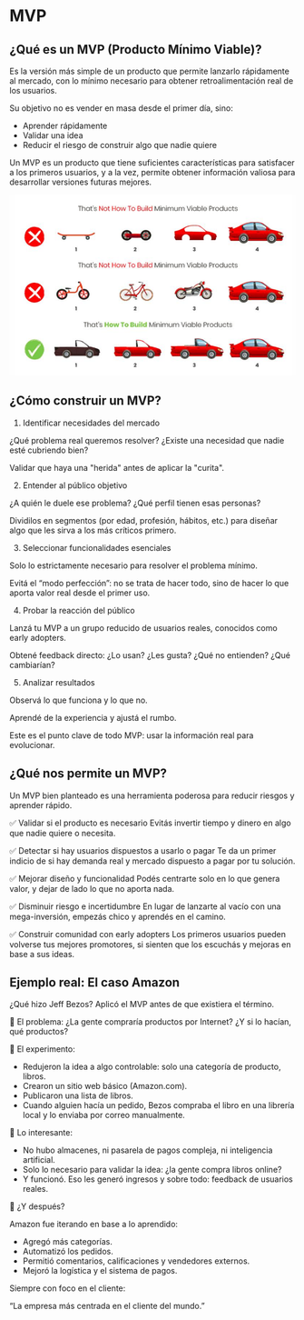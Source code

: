# MVP

## ¿Qué es un MVP (Producto Mínimo Viable)?

Es la versión más simple de un producto que permite lanzarlo rápidamente al mercado, con lo mínimo necesario para obtener retroalimentación real de los usuarios.

Su objetivo no es vender en masa desde el primer día, sino:

- Aprender rápidamente
- Validar una idea
- Reducir el riesgo de construir algo que nadie quiere

Un MVP es un producto que tiene suficientes características para satisfacer a los primeros usuarios, y a la vez, permite obtener información valiosa para desarrollar versiones futuras mejores.

![](./img/4.1.png)

## ¿Cómo construir un MVP?

1. Identificar necesidades del mercado

¿Qué problema real queremos resolver?
¿Existe una necesidad que nadie esté cubriendo bien?

Validar que haya una "herida" antes de aplicar la "curita".

2. Entender al público objetivo

¿A quién le duele ese problema?
¿Qué perfil tienen esas personas?

Dividilos en segmentos (por edad, profesión, hábitos, etc.) para diseñar algo que les sirva a los más críticos primero.

3. Seleccionar funcionalidades esenciales

Solo lo estrictamente necesario para resolver el problema mínimo.

Evitá el “modo perfección”: no se trata de hacer todo, sino de hacer lo que aporta valor real desde el primer uso.

4. Probar la reacción del público

Lanzá tu MVP a un grupo reducido de usuarios reales, conocidos como early adopters.

Obtené feedback directo: ¿Lo usan? ¿Les gusta? ¿Qué no entienden? ¿Qué cambiarían?

5. Analizar resultados

Observá lo que funciona y lo que no.

Aprendé de la experiencia y ajustá el rumbo.

Este es el punto clave de todo MVP: usar la información real para evolucionar.

## ¿Qué nos permite un MVP?

Un MVP bien planteado es una herramienta poderosa para reducir riesgos y aprender rápido.

✅ Validar si el producto es necesario
Evitás invertir tiempo y dinero en algo que nadie quiere o necesita.

✅ Detectar si hay usuarios dispuestos a usarlo o pagar
Te da un primer indicio de si hay demanda real y mercado dispuesto a pagar por tu solución.

✅ Mejorar diseño y funcionalidad
Podés centrarte solo en lo que genera valor, y dejar de lado lo que no aporta nada.

✅ Disminuir riesgo e incertidumbre
En lugar de lanzarte al vacío con una mega-inversión, empezás chico y aprendés en el camino.

✅ Construir comunidad con early adopters
Los primeros usuarios pueden volverse tus mejores promotores, si sienten que los escuchás y mejoras en base a sus ideas.

## Ejemplo real: El caso Amazon

¿Qué hizo Jeff Bezos? Aplicó el MVP antes de que existiera el término.

🧠 El problema:
¿La gente compraría productos por Internet? ¿Y si lo hacían, qué productos?

🧪 El experimento:

- Redujeron la idea a algo controlable: solo una categoría de producto, libros.
- Crearon un sitio web básico (Amazon.com).
- Publicaron una lista de libros.
- Cuando alguien hacía un pedido, Bezos compraba el libro en una librería local y lo enviaba por correo manualmente.

🤯 Lo interesante:

- No hubo almacenes, ni pasarela de pagos compleja, ni inteligencia artificial.
- Solo lo necesario para validar la idea: ¿la gente compra libros online?
- Y funcionó. Eso les generó ingresos y sobre todo: feedback de usuarios reales.

🔁 ¿Y después?

Amazon fue iterando en base a lo aprendido:

- Agregó más categorías.
- Automatizó los pedidos.
- Permitió comentarios, calificaciones y vendedores externos.
- Mejoró la logística y el sistema de pagos.

Siempre con foco en el cliente:

“La empresa más centrada en el cliente del mundo.”